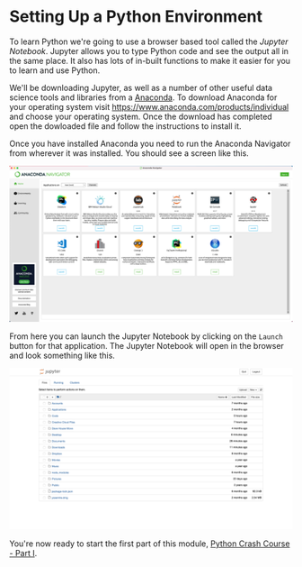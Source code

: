 # Setting Up a Python Environment
To learn Python we're going to use a browser based tool called the *Jupyter Notebook*. Jupyter allows you to type Python code and see the output all in the same place. It also has lots of in-built functions to make it easier for you to learn and use Python.

We'll be downloading Jupyter, as well as a number of other useful data science tools and libraries from a [Anaconda](https://www.anaconda.com). To download Anaconda for your operating system visit https://www.anaconda.com/products/individual and choose your operating system. Once the download has completed open the dowloaded file and follow the instructions to install it.  

Once you have installed Anaconda you need to run the Anaconda Navigator from wherever it was installed. You should see a screen like this.

![Anaconda Screen](Anaconda.png "Anaconda apps screen")

From here you can launch the Jupyter Notebook by clicking on the `Launch` button for that application. The Jupyter Notebook will open in the browser and look something like this.

![Jupyter Notebook](Jupyter.png "Jupyter Notebook")

You're now ready to start the first part of this module, [Python Crash Course - Part I](PART-I.md).